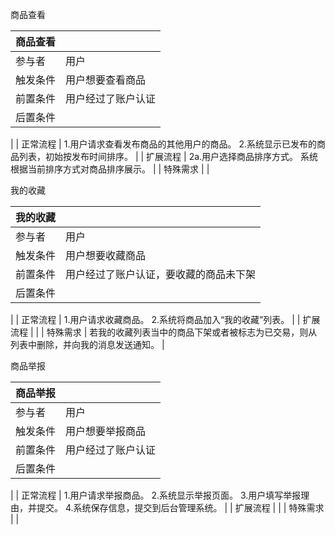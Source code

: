 商品查看

| 商品查看 |  |
| --- | --- |
| 参与者 | 用户 |
| 触发条件 | 用户想要查看商品 |
| 前置条件 | 用户经过了账户认证 |
| 后置条件 | 
 |
| 正常流程 | 1.用户请求查看发布商品的其他用户的商品。
2.系统显示已发布的商品列表，初始按发布时间排序。 |
| 扩展流程 | 2a.用户选择商品排序方式。
系统根据当前排序方式对商品排序展示。 |
| 特殊需求 | 
 |

我的收藏

| 我的收藏 |  |
| --- | --- |
| 参与者 | 用户 |
| 触发条件 | 用户想要收藏商品 |
| 前置条件 | 用户经过了账户认证，要收藏的商品未下架 |
| 后置条件 | 
 |
| 正常流程 | 1.用户请求收藏商品。
2.系统将商品加入“我的收藏”列表。 |
| 扩展流程 |  |
| 特殊需求 | 若我的收藏列表当中的商品下架或者被标志为已交易，则从列表中删除，并向我的消息发送通知。 |

商品举报

| 商品举报 |  |
| --- | --- |
| 参与者 | 用户 |
| 触发条件 | 用户想要举报商品 |
| 前置条件 | 用户经过了账户认证 |
| 后置条件 | 
 |
| 正常流程 | 1.用户请求举报商品。
2.系统显示举报页面。
3.用户填写举报理由，并提交。
4.系统保存信息，提交到后台管理系统。 |
| 扩展流程 | 
 |
| 特殊需求 |  |

